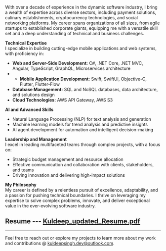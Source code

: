 
With over a decade of experience in the dynamic software industry, I bring a wealth of expertise across diverse sectors, including payment solutions, culinary establishments, cryptocurrency technologies, and social networking platforms. My career spans organizations of all sizes, from agile startups to established corporate giants, equipping me with a versatile skill set and a deep understanding of technical and business challenges.

**Technical Expertise**  
I specialize in building cutting-edge mobile applications and web systems, with proficiency in:  

- **Web and Server-Side Development:** C#, .NET Core, .NET MVC, Angular, TypeScript, GraphQL, Microservices architecture
- - **Mobile Application Development:** Swift, SwiftUI, Objective-C, Flutter, Flutter-Flow  
- **Database Management:** SQL and NoSQL databases, data architecture, and solutions design  
- **Cloud Technologies:** AWS API Gateway, AWS S3  

**AI and Advanced Skills**  
- Natural Language Processing (NLP) for text analysis and generation  
- Machine learning models for trend analysis and predictive insights  
- AI agent development for automation and intelligent decision-making

**Leadership and Management**  
I excel in leading multifaceted teams through complex projects, with a focus on:  
- Strategic budget management and resource allocation  
- Effective communication and collaboration with clients, stakeholders, and teams  
- Driving innovation and delivering high-impact solutions  

**My Philosophy**  
My career is defined by a relentless pursuit of excellence, adaptability, and a passion for pushing technical boundaries. I thrive on leveraging my expertise to solve complex problems, innovate, and deliver exceptional value in the ever-evolving software industry.

## Resume --- [Kuldeep_updated_Resume.pdf](https://github.com/user-attachments/files/18076055/Kuldeep_updated_Resume.pdf)

---

Feel free to reach out or explore my projects to learn more about my work and contributions @ kuldeepsingh.dev@outlook.com.


<!---
Kuldeepsinghdev/Kuldeepsinghdev is a ✨ special ✨ repository because its `README.md` (this file) appears on your GitHub profile.
You can click the Preview link to take a look at your changes.
--->
